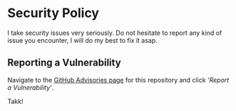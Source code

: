 # Security Policy

I take security issues very seriously. Do not hesitate to report any kind of issue you encounter, I will do my best to fix it asap.

## Reporting a Vulnerability

Navigate to the [GitHub Advisories page](https://github.com/brooks-code/miniature-fortnight/security/advisories) for this repository and click *'Report a Vulnerability'*.

Takk!
